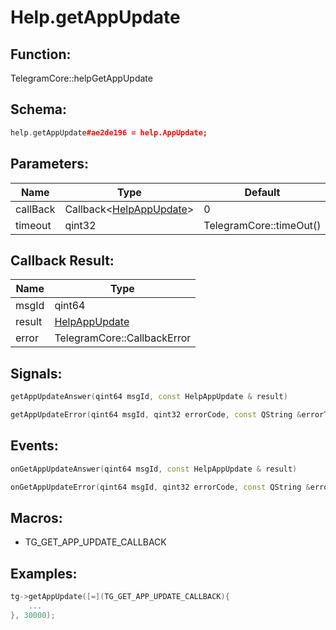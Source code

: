 # Help.getAppUpdate

## Function:

TelegramCore::helpGetAppUpdate

## Schema:

```c++
help.getAppUpdate#ae2de196 = help.AppUpdate;
```
## Parameters:

|Name|Type|Default|
|----|----|-------|
|callBack|Callback&lt;[HelpAppUpdate](../../types/helpappupdate.md)&gt;|0|
|timeout|qint32|TelegramCore::timeOut()|

## Callback Result:

|Name|Type|
|----|----|
|msgId|qint64|
|result|[HelpAppUpdate](../../types/helpappupdate.md)|
|error|TelegramCore::CallbackError|

## Signals:

```c++
getAppUpdateAnswer(qint64 msgId, const HelpAppUpdate & result)
```
```c++
getAppUpdateError(qint64 msgId, qint32 errorCode, const QString &errorText)
```

## Events:

```c++
onGetAppUpdateAnswer(qint64 msgId, const HelpAppUpdate & result)
```
```c++
onGetAppUpdateError(qint64 msgId, qint32 errorCode, const QString &errorText)
```

## Macros:

* TG_GET_APP_UPDATE_CALLBACK

## Examples:

```c++
tg->getAppUpdate([=](TG_GET_APP_UPDATE_CALLBACK){
    ...
}, 30000);
```
